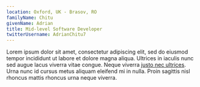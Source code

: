 ```yaml
---
location: Oxford, UK - Brasov, RO
familyName: Chitu
givenName: Adrian
title: Mid-level Software Developer
twitterUsername: AdrianChitu7
---
```


Lorem ipsum dolor sit amet, consectetur adipiscing elit, sed do eiusmod tempor incididunt ut labore et dolore magna aliqua. Ultrices in iaculis nunc sed augue lacus viverra vitae congue. Neque viverra [justo nec ultrices](#). Urna nunc id cursus metus aliquam eleifend mi in nulla. Proin sagittis nisl rhoncus mattis rhoncus urna neque viverra.
